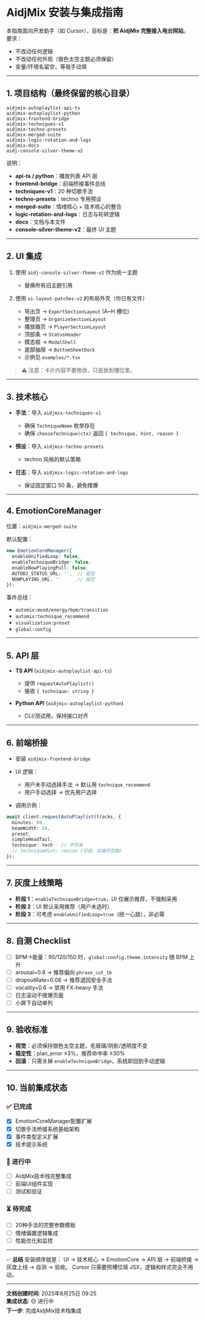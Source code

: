 # AidjMix 安装与集成指南

本指南面向开发助手（如 Cursor），目标是：**把 AidjMix 完整接入电台网站**。  
要求：  
- 不改动任何逻辑  
- 不改动任何外观（银色太空主题必须保留）  
- 变量/环境名留空，等我手动填  

---

## 1. 项目结构（最终保留的核心目录）

```
aidjmix-autoplaylist-api-ts
aidjmix-autoplaylist-python
aidjmix-frontend-bridge
aidjmix-techniques-v1
aidjmix-techno-presets
aidjmix-merged-suite
aidjmix-logic-rotation-and-logs
aidjmix-docs
aidj-console-silver-theme-v2
```

说明：
- **api-ts / python**：播放列表 API 层
- **frontend-bridge**：前端桥接事件总线
- **techniques-v1**：20 种切歌手法
- **techno-presets**：techno 专用预设
- **merged-suite**：情绪核心 + 技术核心的整合
- **logic-rotation-and-logs**：日志与轮转逻辑
- **docs**：文档与本文件
- **console-silver-theme-v2**：最终 UI 主题

---

## 2. UI 集成

1. 使用 `aidj-console-silver-theme-v2` 作为统一主题  
   - 替换所有旧主题引用  

2. 使用 `ui-layout-patches-v2` 的布局外壳（你已有文件）  
   - 导出页 → `ExportSectionLayout` (A~H 槽位)  
   - 整理页 → `OrganizeSectionLayout`  
   - 播放器页 → `PlayerSectionLayout`  
   - 顶部条 → `StatusHeader`  
   - 模态框 → `ModalShell`  
   - 底部抽屉 → `BottomSheetDock`  
   - 示例见 `examples/*.tsx`  

> ⚠️ 注意：卡片内容不要修改，只是放到槽位里。  

---

## 3. 技术核心

- **手法**：导入 `aidjmix-techniques-v1`  
  - 确保 `TechniqueName` 枚举存在  
  - 确保 `chooseTechnique(ctx)` 返回 `{ technique, hint, reason }`  

- **预设**：导入 `aidjmix-techno-presets`  
  - techno 风格的默认策略  

- **日志**：导入 `aidjmix-logic-rotation-and-logs`  
  - 保证固定窗口 50 条，避免撑爆  

---

## 4. EmotionCoreManager

位置：`aidjmix-merged-suite`  

默认配置：  
```ts
new EmotionCoreManager({
  enableUnifiedLoop: false,
  enableTechniqueBridge: false,
  enableNowPlayingPull: false,
  AUTODJ_STATUS_URL: '',  // 留空
  NOWPLAYING_URL: ''      // 留空
});
```

事件总线：

* `automix:mood/energy/bpm/transition`
* `automix:technique_recommend`
* `visualization:preset`
* `global:config`

---

## 5. API 层

* **TS API** (`aidjmix-autoplaylist-api-ts`)

  * 提供 `requestAutoPlaylist()`
  * 接收 `{ technique: string }`

* **Python API** (`aidjmix-autoplaylist-python`)

  * CLI/测试用，保持接口对齐

---

## 6. 前端桥接

* 安装 `aidjmix-frontend-bridge`
* UI 逻辑：

  * 用户未手动选择手法 → 默认用 `technique_recommend`
  * 用户手动选择 → 优先用户选择
* 调用示例：

```ts
await client.requestAutoPlaylist(tracks, {
  minutes: 60,
  beamWidth: 24,
  preset,
  simpleHeadTail,
  technique: tech   // 字符串
  // techniqueHint: reason (可选，后端可忽略)
});
```

---

## 7. 灰度上线策略

* **阶段 1**：`enableTechniqueBridge=true`，UI 仅展示推荐，不强制采用
* **阶段 2**：UI 默认采用推荐（用户未选时）
* **阶段 3**：可考虑 `enableUnifiedLoop=true`（统一心跳），非必需

---

## 8. 自测 Checklist

* [ ] BPM→能量：90/120/150 时，`global:config.theme.intensity` 随 BPM 上升
* [ ] arousal=0.8 → 推荐偏向 `phrase_cut_16`
* [ ] dropoutRate=0.08 → 推荐退回安全手法
* [ ] vocality=0.6 → 禁用 FX-heavy 手法
* [ ] 日志滚动不撑爆页面
* [ ] 小屏下自动单列

---

## 9. 验收标准

* **视觉**：必须保持银色太空主题，毛玻璃/阴影/透明度不变
* **稳定性**：plan_error ≤3%，推荐命中率 ≥30%
* **回滚**：只需关掉 `enableTechniqueBridge`，系统即回到手动逻辑

---

## 10. 当前集成状态

### ✅ 已完成
- [x] EmotionCoreManager配置扩展
- [x] 切歌手法桥接系统基础架构
- [x] 事件类型定义扩展
- [x] 技术提示系统

### 🔄 进行中
- [ ] AidjMix技术栈完整集成
- [ ] 前端UI组件实现
- [ ] 测试和验证

### ⏳ 待完成
- [ ] 20种手法的完整参数模板
- [ ] 情绪偏置逻辑集成
- [ ] 性能优化和监控

---

✅ **总结**
安装顺序就是：
UI → 技术核心 → EmotionCore → API 层 → 前端桥接 → 灰度上线 → 自测 → 验收。
Cursor 只需要照槽位填 JSX，逻辑和样式完全不用动。

---

**文档创建时间**: 2025年8月25日 09:25  
**集成状态**: 🟡 进行中  
**下一步**: 完成AidjMix技术栈集成

